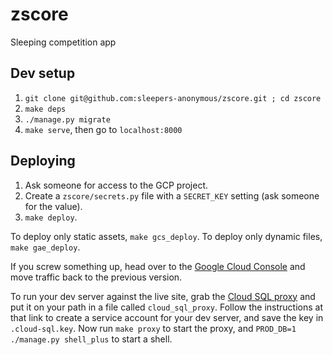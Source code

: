 zscore
======

Sleeping competition app

Dev setup
---------

1. `git clone git@github.com:sleepers-anonymous/zscore.git ; cd zscore`
2. `make deps`
3. `./manage.py migrate`
4. `make serve`, then go to `localhost:8000`

Deploying
---------

1. Ask someone for access to the GCP project.
2. Create a `zscore/secrets.py` file with a `SECRET_KEY` setting (ask someone for the value).
3. `make deploy`.

To deploy only static assets, `make gcs_deploy`.  To deploy only dynamic files, `make gae_deploy`.

If you screw something up, head over to the [Google Cloud Console](https://console.cloud.google.com/appengine/versions) and move traffic back to the previous version.

To run your dev server against the live site, grab the [Cloud SQL proxy](https://cloud.google.com/sql/docs/sql-proxy) and put it on your path in a file called `cloud_sql_proxy`.  Follow the instructions at that link to create a service account for your dev server, and save the key in `.cloud-sql.key`.  Now run `make proxy` to start the proxy, and `PROD_DB=1 ./manage.py shell_plus` to start a shell.
